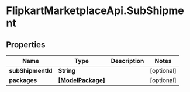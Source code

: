 # FlipkartMarketplaceApi.SubShipment

## Properties
Name | Type | Description | Notes
------------ | ------------- | ------------- | -------------
**subShipmentId** | **String** |  | [optional] 
**packages** | [**[ModelPackage]**](ModelPackage.md) |  | [optional] 
